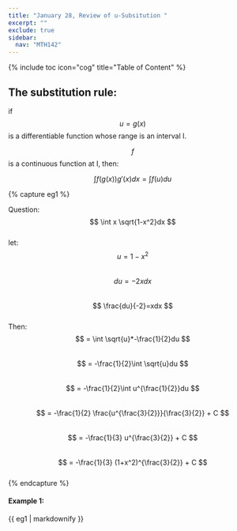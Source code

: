 ```yaml
---
title: "January 28, Review of u-Subsitution "
excerpt: ""
exclude: true
sidebar:
  nav: "MTH142"
---
```

{% include toc icon="cog" title="Table of Content" %}


## The substitution rule:

if $$ u = g(x) $$ is a differentiable function whose range is an interval I.

$$ f $$ is a continuous function at I, then:

$$ \int f(g(x))g'(x)dx = \int f(u)du $$



{% capture eg1 %}

Question:  
$$ \int x \sqrt{1-x^2}dx $$  
let:  
$$ u=1-x^2 $$<br/>
$$ du=-2xdx $$\
$$ \frac{du}{-2}=xdx $$\
Then:\
$$ = \int \sqrt{u}*-\frac{1}{2}du $$\
$$ = -\frac{1}{2}\int \sqrt{u}du $$\
$$ = -\frac{1}{2}\int u^{\frac{1}{2}}du $$\
$$ = -\frac{1}{2} \frac{u^{\frac{3}{2}}}{\frac{3}{2}} + C $$\
$$ = -\frac{1}{3} u^{\frac{3}{2}} + C $$\
$$ = -\frac{1}{3} (1+x^2)^{\frac{3}{2}} + C $$\
{% endcapture %}


<div class="notice--success">
  <h4>Example 1:</h4>
  {{ eg1 | markdownify }}
</div>
